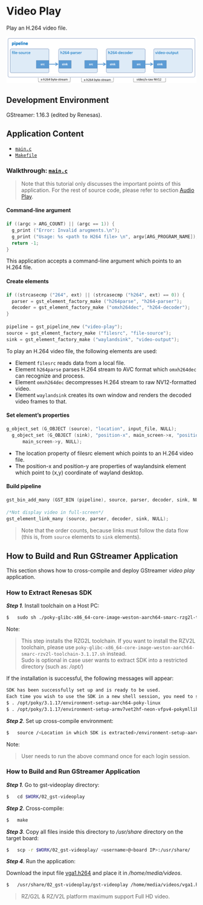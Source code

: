 # Video Play

Play an H.264 video file.

![Figure video play pipeline](figure.png)

## Development Environment

GStreamer: 1.16.3 (edited by Renesas).

## Application Content

+ [`main.c`](main.c)
+ [`Makefile`](Makefile)

### Walkthrough: [`main.c`](main.c)
>Note that this tutorial only discusses the important points of this application. For the rest of source code, please refer to section [Audio Play](01_gst-audioplay/README.md).
#### Command-line argument
```c
if ((argc > ARG_COUNT) || (argc == 1)) {
  g_print ("Error: Invalid arugments.\n");
  g_print ("Usage: %s <path to H264 file> \n", argv[ARG_PROGRAM_NAME]);
  return -1;
}
```
This application accepts a command-line argument which points to an H.264 file.

#### Create elements
```c
if ((strcasecmp ("264", ext) || (strcasecmp ("h264", ext) == 0)) {
  parser = gst_element_factory_make ("h264parse", "h264-parser");
  decoder = gst_element_factory_make ("omxh264dec", "h264-decoder");
}

pipeline = gst_pipeline_new ("video-play");
source = gst_element_factory_make ("filesrc", "file-source");
sink = gst_element_factory_make ("waylandsink", "video-output");
```
To play an H.264 video file, the following elements are used:
-  Element `filesrc` reads data from a local file.
-	 Element `h264parse` parses H.264 stream to AVC format which `omxh264dec` can recognize and process.
-	 Element `omxh264dec` decompresses H.264 stream to raw NV12-formatted video.
-	 Element `waylandsink` creates its own window and renders the decoded video frames to that.


#### Set element’s properties
```c
g_object_set (G_OBJECT (source), "location", input_file, NULL);
  g_object_set (G_OBJECT (sink), "position-x", main_screen->x, "position-y",
      main_screen->y, NULL);
```
-	 The location property of filesrc element which points to an H.264 video file.
-	 The position-x and position-y are properties of waylandsink element which point to (x,y) coordinate of wayland desktop.


#### Build pipeline
```c
gst_bin_add_many (GST_BIN (pipeline), source, parser, decoder, sink, NULL);

/*Not display video in full-screen*/
gst_element_link_many (source, parser, decoder, sink, NULL);
```
>Note that the order counts, because links must follow the data flow (this is, from `source` elements to `sink` elements).

## How to Build and Run GStreamer Application

This section shows how to cross-compile and deploy GStreamer _video play_ application.

### How to Extract Renesas SDK
***Step 1***.	Install toolchain on a Host PC:
```sh
$   sudo sh ./poky-glibc-x86_64-core-image-weston-aarch64-smarc-rzg2l-toolchain-3.1.17.sh
```
Note:
> This step installs the RZG2L toolchain. If you want to install the RZV2L toolchain, please use `poky-glibc-x86_64-core-image-weston-aarch64-smarc-rzv2l-toolchain-3.1.17.sh` instead.\
> Sudo is optional in case user wants to extract SDK into a restricted directory (such as: _/opt/_)

If the installation is successful, the following messages will appear:
```sh
SDK has been successfully set up and is ready to be used.
Each time you wish to use the SDK in a new shell session, you need to source the environment setup script e.g.
$ . /opt/poky/3.1.17/environment-setup-aarch64-poky-linux
$ . /opt/poky/3.1.17/environment-setup-armv7vet2hf-neon-vfpv4-pokymllib32-linux-gnueabi
```
***Step 2***.	Set up cross-compile environment:
```sh
$   source /<Location in which SDK is extracted>/environment-setup-aarch64-poky-linux
```
Note:
>User needs to run the above command once for each login session.

### How to Build and Run GStreamer Application

***Step 1***.	Go to gst-videoplay directory:
```sh
$   cd $WORK/02_gst-videoplay
```
***Step 2***.	Cross-compile:
```sh
$   make
```
***Step 3***.	Copy all files inside this directory to _/usr/share_ directory on the target board:
```sh
$   scp -r $WORK/02_gst-videoplay/ <username>@<board IP>:/usr/share/
```
***Step 4***.	Run the application:

Download the input file [vga1.h264](https://www.renesas.com/jp/ja/img/products/media/auto-j/microcontrollers-microprocessors/rz/rzg/doorphone-videos/vga1.h264) and place it in _/home/media/videos_.
```sh
$   /usr/share/02_gst-videoplay/gst-videoplay /home/media/videos/vga1.h264
```
> RZ/G2L & RZ/V2L platform maximum support Full HD video.
